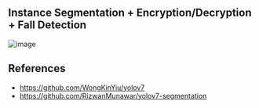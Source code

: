## Instance Segmentation + Encryption/Decryption + Fall Detection
![image](https://github.com/ytl0623/yolov7-GDPR/blob/main/results/fall_encrypt.gif)

## References
- https://github.com/WongKinYiu/yolov7
- https://github.com/RizwanMunawar/yolov7-segmentation